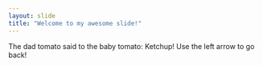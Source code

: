 ```yaml
---
layout: slide
title: "Welcome to my awesome slide!"
---
```

The dad tomato said to the baby tomato: Ketchup!
Use the left arrow to go back!